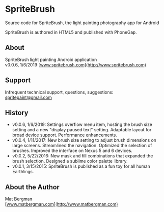 SpriteBrush
===========
Source code for SpriteBrush, the light painting photography app for Android

SpriteBrush is authored in HTML5 and published with PhoneGap.

About
-----
SpriteBrush light painting Android application  
v0.0.6, 1/6/2019
[www.spritebrush.com](http://www.spritebrush.com)


Support
-------
Infrequent technical support, questions, suggestions:  
spritepaint@gmail.com

History
-------
* v0.0.6, 1/6/2019: Settings overflow menu item, hosting the brush size setting and a new "display paused text" setting. Adaptable layout for broad device support. Performance enhancements.
* v0.0.4, 1/11/2017: New brush size setting to adjust brush dimensions on large screens. Streamlined the navigation. Optimized the selection of brushes. Improved the interface on Nexus 5 and 6 devices.
* v0.0.2, 5/22/2016: New mask and fill combinations that expanded the brush selection. Designed a sublime color palette library.
* v0.0.1, 3/15/2015: SpriteBrush is published as a fun toy for all human Earthlings.


About the Author
----------------
Mat Bergman  
[www.matbergman.com](http://www.matbergman.com)